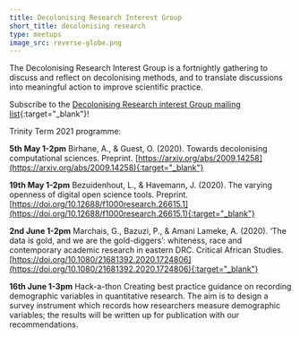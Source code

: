 ```yaml
---
title: Decolonising Research Interest Group
short_title: decolonising research
type: meetups
image_src: reverse-globe.png
---
```


The Decolonising Research Interest Group is a fortnightly gathering to discuss and reflect on decolonising methods, and to translate discussions into meaningful action to improve scientific practice.  

Subscribe to the [Decolonising Research interest Group mailing list](https://web.maillist.ox.ac.uk/ox/info/decolonising-research){:target="_blank"}!


Trinity Term 2021 programme:

**5th May 1-2pm** Birhane, A., & Guest, O. (2020). Towards decolonising computational sciences. Preprint. [https://arxiv.org/abs/2009.14258](https://arxiv.org/abs/2009.14258){:target="_blank"}  

**19th May 1-2pm** Bezuidenhout, L., & Havemann, J. (2020). The varying openness of digital open science tools. Preprint. [https://doi.org/10.12688/f1000research.26615.1](https://doi.org/10.12688/f1000research.26615.1){:target="_blank"}

**2nd June 1-2pm** Marchais, G., Bazuzi, P., & Amani Lameke, A. (2020). ‘The data is gold, and we are the gold-diggers’: whiteness, race and contemporary academic research in eastern DRC. Critical African Studies. [https://doi.org/10.1080/21681392.2020.1724806](https://doi.org/10.1080/21681392.2020.1724806){:target="_blank"}

**16th June 1-3pm** Hack-a-thon Creating best practice guidance on recording demographic variables in quantitative research. The aim is to design a survey instrument which records how researchers measure demographic variables; the results will be written up for publication with our recommendations.  
